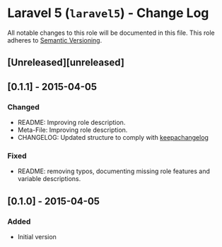 # Laravel 5 (`laravel5`) - Change Log

All notable changes to this role will be documented in this file.
This role adheres to [Semantic Versioning](http://semver.org/spec/v2.0.0.html).

## [Unreleased][unreleased]

## [0.1.1] - 2015-04-05

### Changed
- README: Improving role description.
- Meta-File: Improving role description.
- CHANGELOG: Updated structure to comply with [keepachangelog](http://keepachangelog.com/)

### Fixed
- README: removing typos, documenting missing role features and variable descriptions.

## [0.1.0] - 2015-04-05

### Added
* Initial version
